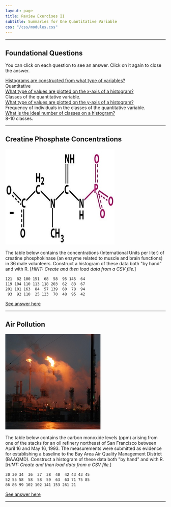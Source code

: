```yaml
---
layout: page
title: Review Exercises II
subtitle: Summaries for One Quantitative Variable
css: "/css/modules.css"
---
```


----

## Foundational Questions

You can click on each question to see an answer. Click on it again to close the answer.

<div class="panel-group">
  <div class="panel panel-default">
    <div class="panel-heading">
      <div class="panel-title">
        <a data-toggle="collapse" href="#Hist1">Histograms are constructed from what type of variables?</a>
      </div>
    </div>
    <div id="Hist1" class="panel-collapse collapse">
      <div class="panel-body">Quantitative</div>
    </div>
  </div>
  
  <div class="panel panel-default">
    <div class="panel-heading">
      <div class="panel-title">
        <a data-toggle="collapse" href="#Hist2">What type of values are plotted on the x-axis of a histogram?</a>
      </div>
    </div>
    <div id="Hist2" class="panel-collapse collapse">
      <div class="panel-body">Classes of the quantitative variable.</div>
    </div>
  </div>

  <div class="panel panel-default">
    <div class="panel-heading">
      <div class="panel-title">
        <a data-toggle="collapse" href="#Hist3">What type of values are plotted on the y-axis of a histogram?</a>
      </div>
    </div>
    <div id="Hist3" class="panel-collapse collapse">
      <div class="panel-body">Frequency of individuals in the classes of the quantitative variable.</div>
    </div>
  </div>

  <div class="panel panel-default">
    <div class="panel-heading">
      <div class="panel-title">
        <a data-toggle="collapse" href="#Hist4">What is the ideal number of classes on a histogram?</a>
      </div>
    </div>
    <div id="Hist4" class="panel-collapse collapse">
      <div class="panel-body">8-10 classes.</div>
    </div>
  </div>

</div>

----

## Creatine Phosphate Concentrations
<img src="zimgs/creatine_phosphate.jpg" alt="Creatine Phosphate" class="img-right">

The table below contains the concentrations (International Units per liter) of creatine phosphokinase (an enzyme related to muscle and brain functions) in 36 male volunteers. Construct a histogram of these data both "by hand" and with R. [*HINT: Create and then load data from a CSV file.*]

```
121  82 100 151  68  58  95 145  64
119 104 110 113 118 203  62  83  67
201 101 163  84  57 139  60  78  94
 93  92 110  25 123  70  48  95  42
```

[See answer here](zRevExAns/UEDAQuant1_Graphical.html#creatine-phosphate-concentrations)


----

## Air Pollution
<img src="zimgs/oil_refinery.jpg" alt="Oil Refinery Pollution" class="img-right">

The table below contains the carbon monoxide levels (ppm) arising from one of the stacks for an oil refinery northeast of San Francisco between April 16 and May 16, 1993. The measurements were submitted as evidence for establishing a baseline to the Bay Area Air Quality Management District (BAAQMD). Construct a histogram of these data both "by hand" and with R. [*HINT: Create and then load data from a CSV file.*]

```
30 30 34  36  37  38  40  42 43 43 45
52 55 58  58  58  59  63  63 71 75 85
86 86 99 102 102 141 153 261 21
```

[See answer here](zRevExAns/UEDAQuant1_Graphical.html#air-pollution)

----
